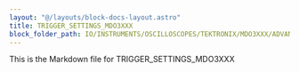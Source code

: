 ```yaml
---
layout: "@/layouts/block-docs-layout.astro"
title: TRIGGER_SETTINGS_MDO3XXX
block_folder_path: IO/INSTRUMENTS/OSCILLOSCOPES/TEKTRONIX/MDO3XXX/ADVANCED/TRIGGER_SETTINGS_MDO3XXX
---
```


This is the Markdown file for TRIGGER_SETTINGS_MDO3XXX


